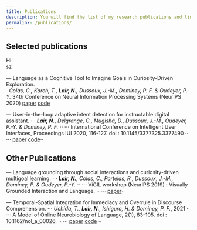 ```yaml
---
title: Publications
description: You will find the list of my research publications and links to an open access version
permalink: /publications/
---
```


## Selected publications
Hi.  
sz

— Language as a Cognitive Tool to Imagine Goals in Curiosity-Driven Exploration.  
&nbsp;&nbsp;_Colas, C., Karch, T., **Lair, N.**, Dussoux, J.-M., Dominey, P. F. & Oudeyer, P.-Y._
34th Conference on Neural Information Processing Systems (NeurIPS 2020)
[paper](https://papers.nips.cc/paper/2020/file/274e6fcf4a583de4a81c6376f17673e7-Paper.pdf) [code](https://github.com/flowersteam/Imagine)

— User-in-the-loop adaptive intent detection for instructable digital assistant.
⋅⋅⋅ _**Lair, N.**, Delgrange, C., Mugisha, D., Dussoux, J.-M., Oudeyer, P.-Y. & Dominey, P. F._ ⋅⋅
⋅⋅⋅ International Conference on Intelligent User Interfaces, Proceedings IUI 2020, 116-127. doi : 10.1145/3377325.3377490 ⋅⋅
⋅⋅⋅ [paper](https://arxiv.org/abs/2001.06007) [code](https://github.com/nicolas-lair/AidMe)⋅⋅

## Other Publications

— Language grounding through social interactions and curiosity-driven multigoal learning. 
⋅⋅⋅ _**Lair, N.**, Colas, C., Portelas, R., Dussoux, J.-M., Dominey, P. & Oudeyer, P.-Y._ ⋅⋅
⋅⋅⋅ ViGIL workshop (NeurIPS 2019) : Visually Grounded Interaction and Language. ⋅⋅
⋅⋅⋅ [paper](https://arxiv.org/abs/1911.03219)⋅⋅

— Temporal-Spatial Integration for Immediacy and Overrule in Discourse Comprehension.
⋅⋅⋅ _Uchida, T., **Lair, N.**, Ishiguro, H. & Dominey, P. F._, 2021 ⋅⋅
⋅⋅⋅ A Model of Online Neurobiology of Language, 2(1), 83-105. doi : 10.1162/nol_a_00026. ⋅⋅
⋅⋅⋅ [paper](https://direct.mit.edu/nol/article/2/1/83/95859) [code](https://github.com/nicolas-lair/DiscourseOverrule) ⋅⋅
